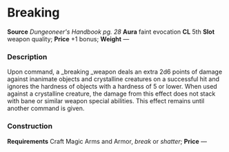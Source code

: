 ﻿---
name: "Breaking"
type: "weapon_quality"
price: "+1 bonus"
description: |
  "Upon command, a _breaking _weapon deals an extra 2d6 points of damage against inanimate objects and crystalline creatures on a successful hit and ignores the hardness of objects with a hardness of 5 or lower. When used against a crystalline creature, the damage from this effect does not stack with bane or similar weapon special abilities. This effect remains until another command is given."
---

# Breaking

**Source** _Dungeoneer's Handbook pg. 28_
**Aura** faint evocation **CL** 5th
**Slot** weapon quality; **Price** +1 bonus; **Weight** —

### Description

Upon command, a _breaking _weapon deals an extra 2d6 points of damage against inanimate objects and crystalline creatures on a successful hit and ignores the hardness of objects with a hardness of 5 or lower. When used against a crystalline creature, the damage from this effect does not stack with bane or similar weapon special abilities. This effect remains until another command is given.

### Construction

**Requirements** Craft Magic Arms and Armor, _break_ or _shatter_; **Price** —